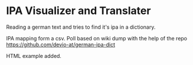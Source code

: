 # IPA Visualizer and Translater

Reading a german text and tries to find it's ipa in a dictionary.

IPA mapping form a csv.
Poll based on wiki dump with the help of the repo https://github.com/devio-at/german-ipa-dict

HTML example added.
